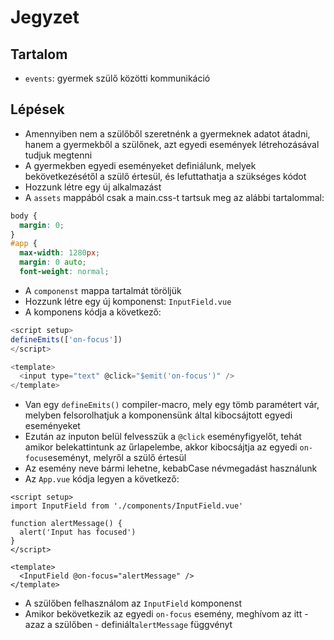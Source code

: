 # Jegyzet

## Tartalom

- `events`: gyermek szülő közötti kommunikáció

## Lépések

- Amennyiben nem a szülőből szeretnénk a gyermeknek adatot átadni, hanem a gyermekből a szülőnek, azt egyedi események létrehozásával tudjuk megtenni
- A gyermekben egyedi eseményeket definiálunk, melyek bekövetkezésétől a szülő értesül, és lefuttathatja a szükséges kódot
- Hozzunk létre egy új alkalmazást
- A `assets` mappából csak a main.css-t tartsuk meg az alábbi tartalommal:

```css
body {
  margin: 0;
}
#app {
  max-width: 1280px;
  margin: 0 auto;
  font-weight: normal;
```

- A `componenst` mappa tartalmát töröljük
- Hozzunk létre egy új komponenst: `InputField.vue`
- A komponens kódja a következő:

```js
<script setup>
defineEmits(['on-focus'])
</script>

<template>
  <input type="text" @click="$emit('on-focus')" />
</template>
```

- Van egy `defineEmits()` compiler-macro, mely egy tömb paramétert vár, melyben felsorolhatjuk a komponensünk által kibocsájtott egyedi eseményeket
- Ezután az inputon belül felvesszük a `@click` eseményfigyelőt, tehát amikor belekattintunk az űrlapelembe, akkor kibocsájtja az egyedi `on-focus`eseményt, melyről a szülő értesül
- Az esemény neve bármi lehetne, kebabCase névmegadást használunk
- Az `App.vue` kódja legyen a következő:

```vue
<script setup>
import InputField from './components/InputField.vue'

function alertMessage() {
  alert('Input has focused')
}
</script>

<template>
  <InputField @on-focus="alertMessage" />
</template>
```

- A szülőben felhasználom az `InputField` komponenst
- Amikor bekövetkezik az egyedi `on-focus` esemény, meghívom az itt - azaz a szülőben - definiált`alertMessage` függvényt

